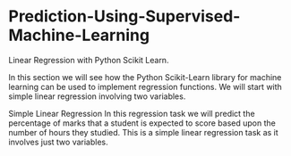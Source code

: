 # Prediction-Using-Supervised-Machine-Learning
Linear Regression with Python Scikit Learn.

In this section we will see how the Python Scikit-Learn library for machine learning can be used to implement regression functions. We will start with simple linear regression involving two variables.

Simple Linear Regression In this regression task we will predict the percentage of marks that a student is expected to score based upon the number of hours they studied. This is a simple linear regression task as it involves just two variables.
